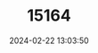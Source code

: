 ---
title: "15164"
category: "Oenomys hypoxanthus"
draft: false
date: 2024-02-22 13:03:50
languages:
  English: ["Rufous-nosed Rat"]
---